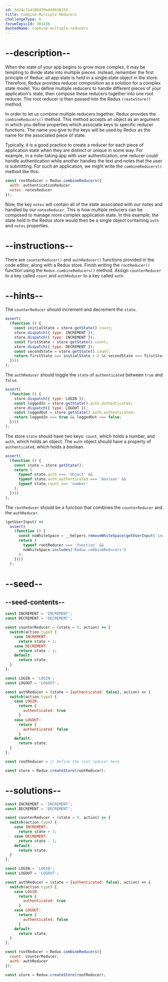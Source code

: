```yaml
---
id: 5a24c314108439a4d4036154
title: Combine Multiple Reducers
challengeType: 6
forumTopicId: 301436
dashedName: combine-multiple-reducers
---
```


# --description--

When the state of your app begins to grow more complex, it may be tempting to divide state into multiple pieces. Instead, remember the first principle of Redux: all app state is held in a single state object in the store. Therefore, Redux provides reducer composition as a solution for a complex state model. You define multiple reducers to handle different pieces of your application's state, then compose these reducers together into one root reducer. The root reducer is then passed into the Redux `createStore()` method.

In order to let us combine multiple reducers together, Redux provides the `combineReducers()` method. This method accepts an object as an argument in which you define properties which associate keys to specific reducer functions. The name you give to the keys will be used by Redux as the name for the associated piece of state.

Typically, it is a good practice to create a reducer for each piece of application state when they are distinct or unique in some way. For example, in a note-taking app with user authentication, one reducer could handle authentication while another handles the text and notes that the user is submitting. For such an application, we might write the `combineReducers()` method like this:

```js
const rootReducer = Redux.combineReducers({
  auth: authenticationReducer,
  notes: notesReducer
});
```

Now, the key `notes` will contain all of the state associated with our notes and handled by our `notesReducer`. This is how multiple reducers can be composed to manage more complex application state. In this example, the state held in the Redux store would then be a single object containing `auth` and `notes` properties.

# --instructions--

There are `counterReducer()` and `authReducer()` functions provided in the code editor, along with a Redux store. Finish writing the `rootReducer()` function using the `Redux.combineReducers()` method. Assign `counterReducer` to a key called `count` and `authReducer` to a key called `auth`.

# --hints--

The `counterReducer` should increment and decrement the `state`.

```js
assert(
  (function () {
    const initialState = store.getState().count;
    store.dispatch({ type: INCREMENT });
    store.dispatch({ type: INCREMENT });
    const firstState = store.getState().count;
    store.dispatch({ type: DECREMENT });
    const secondState = store.getState().count;
    return firstState === initialState + 2 && secondState === firstState - 1;
  })()
);
```

The `authReducer` should toggle the `state` of `authenticated` between `true` and `false`.

```js
assert(
  (function () {
    store.dispatch({ type: LOGIN });
    const loggedIn = store.getState().auth.authenticated;
    store.dispatch({ type: LOGOUT });
    const loggedOut = store.getState().auth.authenticated;
    return loggedIn === true && loggedOut === false;
  })()
);
```

The store `state` should have two keys: `count`, which holds a number, and `auth`, which holds an object. The `auth` object should have a property of `authenticated`, which holds a boolean.

```js
assert(
  (function () {
    const state = store.getState();
    return (
      typeof state.auth === 'object' &&
      typeof state.auth.authenticated === 'boolean' &&
      typeof state.count === 'number'
    );
  })()
);
```

The `rootReducer` should be a function that combines the `counterReducer` and the `authReducer`.

```js
(getUserInput) =>
  assert(
    (function () {
      const noWhiteSpace = __helpers.removeWhiteSpace(getUserInput('index'));
      return (
        typeof rootReducer === 'function' &&
        noWhiteSpace.includes('Redux.combineReducers')
      );
    })()
  );
```

# --seed--

## --seed-contents--

```js
const INCREMENT = 'INCREMENT';
const DECREMENT = 'DECREMENT';

const counterReducer = (state = 0, action) => {
  switch(action.type) {
    case INCREMENT:
      return state + 1;
    case DECREMENT:
      return state - 1;
    default:
      return state;
  }
};

const LOGIN = 'LOGIN';
const LOGOUT = 'LOGOUT';

const authReducer = (state = {authenticated: false}, action) => {
  switch(action.type) {
    case LOGIN:
      return {
        authenticated: true
      }
    case LOGOUT:
      return {
        authenticated: false
      }
    default:
      return state;
  }
};

const rootReducer = // Define the root reducer here

const store = Redux.createStore(rootReducer);
```

# --solutions--

```js
const INCREMENT = 'INCREMENT';
const DECREMENT = 'DECREMENT';

const counterReducer = (state = 0, action) => {
  switch(action.type) {
    case INCREMENT:
      return state + 1;
    case DECREMENT:
      return state - 1;
    default:
      return state;
  }
};

const LOGIN = 'LOGIN';
const LOGOUT = 'LOGOUT';

const authReducer = (state = {authenticated: false}, action) => {
  switch(action.type) {
    case LOGIN:
      return {
        authenticated: true
      }
    case LOGOUT:
      return {
        authenticated: false
      }
    default:
      return state;
  }
};

const rootReducer = Redux.combineReducers({
  count: counterReducer,
  auth: authReducer
});

const store = Redux.createStore(rootReducer);
```